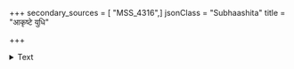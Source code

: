 +++
secondary_sources = [ "MSS_4316",]
jsonClass = "Subhaashita"
title = "आकृष्टे युधि"

+++

<details><summary>Text</summary>

आकृष्टे युधि कार्मुके रघुपतेर्वामोऽब्रवीद् दक्षिणं दानादानसुभोजनेषु पुरतो युक्तं किमित्थं तव।  
कामान्यः पुनरब्रवीन्मम न भीः प्रष्टुं जगत्स्वामिनं छेत्तुं रावणवक्त्रपंक्तिमिति यो दद्यात् स वो मंगलम्॥
</details>
